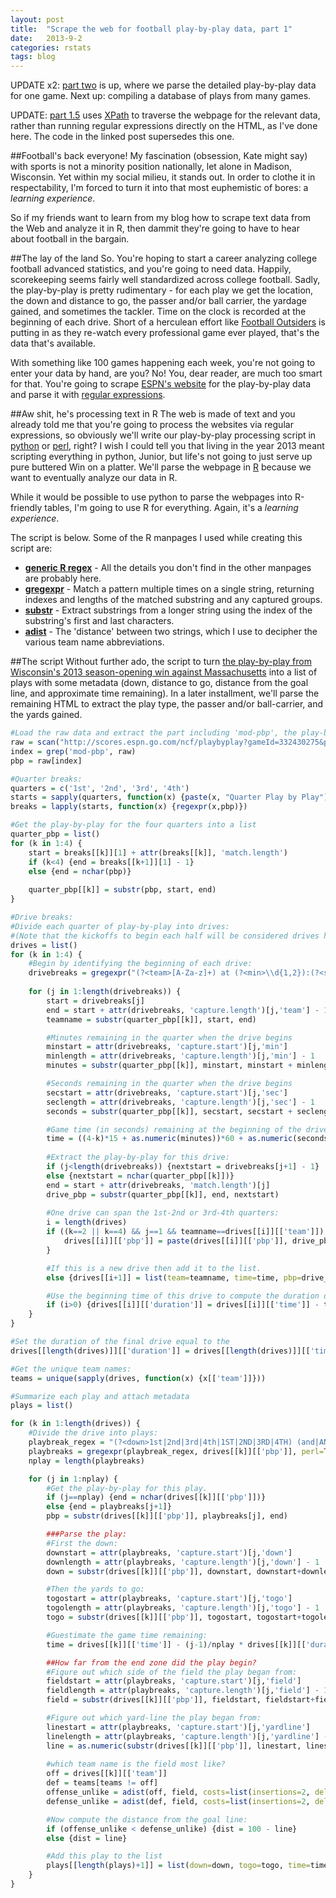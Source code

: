 ```yaml
---
layout: post
title:  "Scrape the web for football play-by-play data, part 1"
date:   2013-9-2
categories: rstats
tags: blog
---
```


UPDATE x2: [part two](http://somesquares.org/blog/2013/9/scrape-web-football-play-play-data-part-2) is up, where we parse the detailed play-by-play data for one game. Next up: compiling a database of plays from many games.

UPDATE: [part 1.5](http://somesquares.org/blog/2013/9/scrape-web-football-play-play-data-part-15) uses [XPath](http://www.w3schools.com/xpath/xpath_intro.asp) to traverse the webpage for the relevant data, rather than running regular expressions directly on the HTML, as I've done here. The code in the linked post supersedes this one.

##Football's back everyone!
My fascination (obsession, Kate might say) with sports is not a minority position nationally, let alone in Madison, Wisconsin. Yet within my social milieu, it stands out. In order to clothe it in respectability, I'm forced to turn it into that most euphemistic of bores: a *learning experience*.

So if my friends want to learn from my blog how to scrape text data from the Web and analyze it in R, then dammit they're going to have to hear about football in the bargain.

##The lay of the land
So. You're hoping to start a career analyzing college football advanced statistics, and you're going to need data. Happily, scorekeeping seems fairly well standardized across college football. Sadly, the play-by-play is pretty rudimentary - for each play we get the location, the down and distance to go, the passer and/or ball carrier, the yardage gained, and sometimes the tackler. Time on the clock is recorded at the beginning of each drive. Short of a herculean effort like [Football Outsiders](http://www.footballoutsiders.com/) is putting in as they re-watch every professional game ever played, that's the data that's available.

With something like 100 games happening each week, you're not going to enter your data by hand, are you? No! You, dear reader, are much too smart for that. You're going to scrape [ESPN's website](http://scores.espn.go.com/ncf/scoreboard) for the play-by-play data and parse it with [regular expressions](http://en.wikipedia.org/wiki/Regular_expression).

##Aw shit, he's processing text in R
The web is made of text and you already told me that you're going to process the websites via regular expressions, so obviously we'll write our play-by-play processing script in [python](http://docs.python.org/2/library/re.html) or [perl](http://perldoc.perl.org/perlre.html), right? I wish I could tell you that living in the year 2013 meant scripting everything in python, Junior, but life's not going to just serve up pure buttered Win on a platter. We'll parse the webpage in [R](http://www.r-project.org) because we want to eventually analyze our data in R.

While it would be possible to use python to parse the webpages into R-friendly tables, I'm going to use R for everything. Again, it's a *learning experience*.

The script is below. Some of the R manpages I used while creating this script are:

* [**generic R regex**](http://stat.ethz.ch/R-manual/R-devel/library/base/html/regex.html) - All the details you don't find in the other manpages are probably here.
* [**gregexpr**](http://stat.ethz.ch/R-manual/R-devel/library/base/html/grep.html) - Match a pattern multiple times on a single string, returning indexes and lengths of the matched substring and any captured groups.
* [**substr**](http://stat.ethz.ch/R-manual/R-devel/library/base/html/substr.html) - Extract substrings from a longer string using the index of the substring's first and last characters.
* [**adist**](http://stat.ethz.ch/R-manual/R-devel/library/utils/html/adist.html) - The 'distance' between two strings, which I use to decipher the various team name abbreviations.

##The script
Without further ado, the script to turn [the play-by-play from Wisconsin's 2013 season-opening win against Massachusetts](http://scores.espn.go.com/ncf/playbyplay?gameId=332430275&period=0) into a list of plays with some metadata (down, distance to go, distance from the goal line, and approximate time remaining). In a later installment, we'll parse the remaining HTML to extract the play type, the passer and/or ball-carrier, and the yards gained.

```r
#Load the raw data and extract the part including 'mod-pbp', the play-by-play module.
raw = scan("http://scores.espn.go.com/ncf/playbyplay?gameId=332430275&period=0", what=character(0), sep='\n')
index = grep('mod-pbp', raw)
pbp = raw[index]

#Quarter breaks:
quarters = c('1st', '2nd', '3rd', '4th')
starts = sapply(quarters, function(x) {paste(x, "Quarter Play by Play")})
breaks = lapply(starts, function(x) {regexpr(x,pbp)})

#Get the play-by-play for the four quarters into a list
quarter_pbp = list()
for (k in 1:4) {
    start = breaks[[k]][1] + attr(breaks[[k]], 'match.length')
    if (k<4) {end = breaks[[k+1]][1] - 1}
    else {end = nchar(pbp)}
    
    quarter_pbp[[k]] = substr(pbp, start, end)
}

#Drive breaks:
#Divide each quarter of play-by-play into drives:
#(Note that the kickoffs to begin each half will be considered drives here.)
drives = list()
for (k in 1:4) {
    #Begin by identifying the beginning of each drive:
    drivebreaks = gregexpr("(?<team>[A-Za-z]+) at (?<min>\\d{1,2}):(?<sec>\\d\\d)", quarter_pbp[[k]], perl=TRUE, fixed=FALSE)[[1]]
    
    for (j in 1:length(drivebreaks)) {
        start = drivebreaks[j]
        end = start + attr(drivebreaks, 'capture.length')[j,'team'] - 1
        teamname = substr(quarter_pbp[[k]], start, end)

        #Minutes remaining in the quarter when the drive begins
        minstart = attr(drivebreaks, 'capture.start')[j,'min']
        minlength = attr(drivebreaks, 'capture.length')[j,'min'] - 1
        minutes = substr(quarter_pbp[[k]], minstart, minstart + minlength)

        #Seconds remaining in the quarter when the drive begins
        secstart = attr(drivebreaks, 'capture.start')[j,'sec']
        seclength = attr(drivebreaks, 'capture.length')[j,'sec'] - 1
        seconds = substr(quarter_pbp[[k]], secstart, secstart + seclength)

        #Game time (in seconds) remaining at the beginning of the drive:
        time = ((4-k)*15 + as.numeric(minutes))*60 + as.numeric(seconds)
        
        #Extract the play-by-play for this drive:
        if (j<length(drivebreaks)) {nextstart = drivebreaks[j+1] - 1}
        else {nextstart = nchar(quarter_pbp[[k]])}
        end = start + attr(drivebreaks, 'match.length')[j]
        drive_pbp = substr(quarter_pbp[[k]], end, nextstart)
        
        #One drive can span the 1st-2nd or 3rd-4th quarters:
        i = length(drives)
        if ((k==2 || k==4) && j==1 && teamname==drives[[i]][['team']]) {
            drives[[i]][['pbp']] = paste(drives[[i]][['pbp']], drive_pbp, esp='')
        }

        #If this is a new drive then add it to the list.
        else {drives[[i+1]] = list(team=teamname, time=time, pbp=drive_pbp)}        

        #Use the beginning time of this drive to compute the duration of the previous drive:
        if (i>0) {drives[[i]][['duration']] = drives[[i]][['time']] - time}
    }
}

#Set the duration of the final drive equal to the 
drives[[length(drives)]][['duration']] = drives[[length(drives)]][['time']]

#Get the unique team names:
teams = unique(sapply(drives, function(x) {x[['team']]}))

#Summarize each play and attach metadata
plays = list()

for (k in 1:length(drives)) {
    #Divide the drive into plays:
    playbreak_regex = "(?<down>1st|2nd|3rd|4th|1ST|2ND|3RD|4TH) (and|AND) (?<togo>\\d{1,2}|goal|Goal|GOAL) at (?<field>[A-Za-z]{3,4}) (?<yardline>\\d{1,2})</td>" 
    playbreaks = gregexpr(playbreak_regex, drives[[k]][['pbp']], perl=TRUE, fixed=FALSE)[[1]]
    nplay = length(playbreaks)

    for (j in 1:nplay) {
        #Get the play-by-play for this play.
        if (j==nplay) {end = nchar(drives[[k]][['pbp']])}
        else {end = playbreaks[j+1]}
        pbp = substr(drives[[k]][['pbp']], playbreaks[j], end)

        ###Parse the play:
        #First the down:
        downstart = attr(playbreaks, 'capture.start')[j,'down']
        downlength = attr(playbreaks, 'capture.length')[j,'down'] - 1
        down = substr(drives[[k]][['pbp']], downstart, downstart+downlength)

        #Then the yards to go:
        togostart = attr(playbreaks, 'capture.start')[j,'togo']
        togolength = attr(playbreaks, 'capture.length')[j,'togo'] - 1
        togo = substr(drives[[k]][['pbp']], togostart, togostart+togolength)

        #Guestimate the game time remaining:
        time = drives[[k]][['time']] - (j-1)/nplay * drives[[k]][['duration']]

        ##How far from the end zone did the play begin?
        #Figure out which side of the field the play began from:
        fieldstart = attr(playbreaks, 'capture.start')[j,'field']
        fieldlength = attr(playbreaks, 'capture.length')[j,'field'] - 1
        field = substr(drives[[k]][['pbp']], fieldstart, fieldstart+fieldlength)

        #Figure out which yard-line the play began from:
        linestart = attr(playbreaks, 'capture.start')[j,'yardline']
        linelength = attr(playbreaks, 'capture.length')[j,'yardline'] - 1
        line = as.numeric(substr(drives[[k]][['pbp']], linestart, linestart+linelength))
    
        #which team name is the field most like?
        off = drives[[k]][['team']]
        def = teams[teams != off]
        offense_unlike = adist(off, field, costs=list(insertions=2, deletions=0, substitutions=1), ignore.case=TRUE)
        defense_unlike = adist(def, field, costs=list(insertions=2, deletions=0, substitutions=1), ignore.case=TRUE)

        #Now compute the distance from the goal line:
        if (offense_unlike < defense_unlike) {dist = 100 - line}
        else {dist = line}

        #Add this play to the list
        plays[[length(plays)+1]] = list(down=down, togo=togo, time=time, dist=dist, pbp=pbp)
    }
}
```